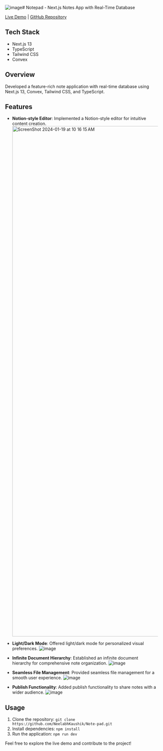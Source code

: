 ![image](https://github.com/NeelabhKaushik/Note-pad/assets/119127146/d5ea3cdd-1b11-49d6-addc-4990ca90192b)# Notepad - Next.js Notes App with Real-Time Database

[Live Demo](https://notepad-nk.vercel.app/) | [GitHub Repository](https://github.com/NeelabhKaushik/Note-pad.git)

## Tech Stack
- Next.js 13
- TypeScript
- Tailwind CSS
- Convex

## Overview
Developed a feature-rich note application with real-time database using Next.js 13, Convex, Tailwind CSS, and TypeScript.

## Features
- **Notion-style Editor**: Implemented a Notion-style editor for intuitive content creation.
  <img width="1680" alt="ScreenShot 2024-01-19 at 10 16 15 AM" src="https://github.com/NeelabhKaushik/Note-pad/assets/119127146/341c42d4-f6ec-4660-afc7-12b21ae39d72">

- **Light/Dark Mode**: Offered light/dark mode for personalized visual preferences.
  ![image](https://github.com/NeelabhKaushik/Note-pad/assets/119127146/1329e404-f5ae-419c-82a3-d1cf541c19a3)

- **Infinite Document Hierarchy**: Established an infinite document hierarchy for comprehensive note organization.
  ![image](https://github.com/NeelabhKaushik/Note-pad/assets/119127146/22b2efd9-df3c-432c-9cfa-a0c748288b0f)

- **Seamless File Management**: Provided seamless file management for a smooth user experience.
  ![image](https://github.com/NeelabhKaushik/Note-pad/assets/119127146/949a83d5-75d4-4a75-8f90-fcc03733cd4b)

- **Publish Functionality**: Added publish functionality to share notes with a wider audience.
  ![image](https://github.com/NeelabhKaushik/Note-pad/assets/119127146/1de8fc1b-0bb9-4188-8f03-827a2bfea10f)

  
## Usage
1. Clone the repository: `git clone https://github.com/NeelabhKaushik/Note-pad.git`
2. Install dependencies: `npm install`
3. Run the application: `npm run dev`

Feel free to explore the live demo and contribute to the project!
